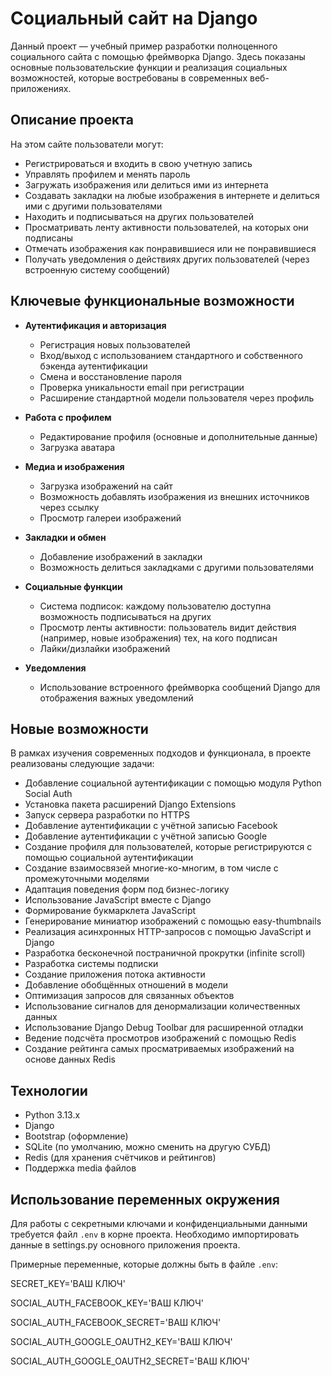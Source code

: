 # Социальный сайт на Django

Данный проект — учебный пример разработки полноценного социального сайта c помощью фреймворка Django. Здесь показаны основные пользовательские функции и реализация социальных возможностей, которые востребованы в современных веб-приложениях.

## Описание проекта

На этом сайте пользователи могут:

- Регистрироваться и входить в свою учетную запись
- Управлять профилем и менять пароль
- Загружать изображения или делиться ими из интернета
- Создавать закладки на любые изображения в интернете и делиться ими с другими пользователями
- Находить и подписываться на других пользователей
- Просматривать ленту активности пользователей, на которых они подписаны
- Отмечать изображения как понравившиеся или не понравившиеся
- Получать уведомления о действиях других пользователей (через встроенную систему сообщений)

## Ключевые функциональные возможности

- **Аутентификация и авторизация**
  - Регистрация новых пользователей
  - Вход/выход с использованием стандартного и собственного бэкенда аутентификации
  - Смена и восстановление пароля
  - Проверка уникальности email при регистрации
  - Расширение стандартной модели пользователя через профиль

- **Работа с профилем**
  - Редактирование профиля (основные и дополнительные данные)
  - Загрузка аватара

- **Медиа и изображения**
  - Загрузка изображений на сайт
  - Возможность добавлять изображения из внешних источников через ссылку
  - Просмотр галереи изображений

- **Закладки и обмен**
  - Добавление изображений в закладки
  - Возможность делиться закладками с другими пользователями

- **Социальные функции**
  - Система подписок: каждому пользователю доступна возможность подписываться на других
  - Просмотр ленты активности: пользователь видит действия (например, новые изображения) тех, на кого подписан
  - Лайки/дизлайки изображений

- **Уведомления**
  - Использование встроенного фреймворка сообщений Django для отображения важных уведомлений

## Новые возможности

В рамках изучения современных подходов и функционала, в проекте реализованы следующие задачи:

- Добавление социальной аутентификации с помощью модуля Python Social Auth
- Установка пакета расширений Django Extensions
- Запуск сервера разработки по HTTPS
- Добавление аутентификации с учётной записью Facebook
- Добавление аутентификации с учётной записью Google
- Создание профиля для пользователей, которые регистрируются с помощью социальной аутентификации
- Создание взаимосвязей многие-ко-многим, в том числе с промежуточными моделями
- Адаптация поведения форм под бизнес-логику
- Использование JavaScript вместе с Django
- Формирование букмарклета JavaScript
- Генерирование миниатюр изображений с помощью easy-thumbnails
- Реализация асинхронных HTTP-запросов с помощью JavaScript и Django
- Разработка бесконечной постраничной прокрутки (infinite scroll)
- Разработка системы подписки
- Создание приложения потока активности
- Добавление обобщённых отношений в модели
- Оптимизация запросов для связанных объектов
- Использование сигналов для денормализации количественных данных
- Использование Django Debug Toolbar для расширенной отладки
- Ведение подсчёта просмотров изображений с помощью Redis
- Создание рейтинга самых просматриваемых изображений на основе данных Redis

## Технологии

- Python 3.13.x
- Django
- Bootstrap (оформление)
- SQLite (по умолчанию, можно сменить на другую СУБД)
- Redis (для хранения счётчиков и рейтингов)
- Поддержка media файлов

## Использование переменных окружения

Для работы с секретными ключами и конфиденциальными данными требуется файл `.env` в корне проекта. Необходимо импортировать данные в settings.py основного приложения проекта. 

Примерные переменные, которые должны быть в файле `.env`:

SECRET_KEY='ВАШ КЛЮЧ'

SOCIAL_AUTH_FACEBOOK_KEY='ВАШ КЛЮЧ'

SOCIAL_AUTH_FACEBOOK_SECRET='ВАШ КЛЮЧ'

SOCIAL_AUTH_GOOGLE_OAUTH2_KEY='ВАШ КЛЮЧ'

SOCIAL_AUTH_GOOGLE_OAUTH2_SECRET='ВАШ КЛЮЧ'